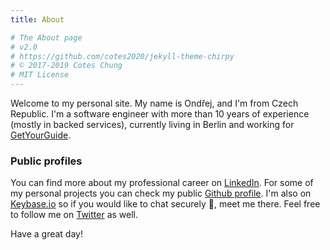 ```yaml
---
title: About

# The About page
# v2.0
# https://github.com/cotes2020/jekyll-theme-chirpy
# © 2017-2019 Cotes Chung
# MIT License
---
```


Welcome to my personal site. My name is Ondřej, and I'm from Czech Republic. 
I'm a software engineer with more than 10 years of experience (mostly in backed services), 
currently living in Berlin and working for [GetYourGuide](https://inside.getyourguide.com).

### Public profiles
You can find more about my professional career on [LinkedIn](www.linkedin.com/in/ondrejfuhrer).
For some of my personal projects you can check my public [Github profile](https://github.com/ondrejfuhrer).
I'm also on [Keybase.io](https://keybase.io/ondrejfuhrer) so if you would like to chat securely 🔐, meet me there.
Feel free to follow me on [Twitter](https://twitter.com/ondrejfuhrer) as well.

Have a great day!
